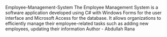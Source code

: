 Employee-Management-System 
The Employee Management System is a software application developed using C# with Windows Forms for the user interface and Microsoft Access for the database. It allows organizations to efficiently manage their employee-related tasks such as adding new employees, updating their information
Author - Abdullah Rana
